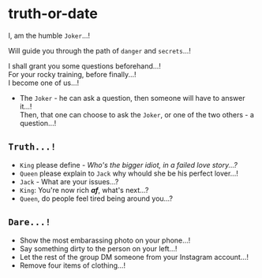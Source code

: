 # truth-or-date

I, am the humble `Joker`...!

Will guide you through the path of `danger` and `secrets`...!

I shall grant you some questions beforehand...!  
For your rocky training, before finally...!  
I become one of us...!

- The `Joker` - he can ask a question, then someone will have to answer it...!  
Then, that one can choose to ask the `Joker`, or one of the two others - a question...!

## `Truth...!`
  - `King` please define - *Who's the bigger idiot, in a failed love story...?*
  - `Queen` please explain to `Jack` why whould she be his perfect lover...!
  - `Jack` - What are your issues...?
  - `King`: You're now rich ***af***, what's next...?
  - `Queen`, do people feel tired being around you...?

## `Dare...!`
  - Show the most embarassing photo on your phone...!
  - Say something dirty to the person on your left...!
  - Let the rest of the group DM someone from your Instagram account...!
  - Remove four items of clothing...!
